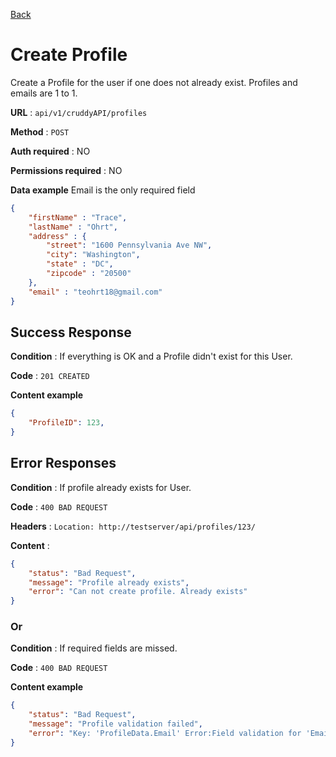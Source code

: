 [Back](../README.md)

# Create Profile

Create a Profile for the user if one does not already exist. Profiles and emails are 1 to 1.

**URL** : `api/v1/cruddyAPI/profiles`

**Method** : `POST`

**Auth required** : NO

**Permissions required** : NO

**Data example** Email is the only required field

```json
{
	"firstName" : "Trace",
	"lastName" : "Ohrt",
	"address" : {
		"street": "1600 Pennsylvania Ave NW",
		"city": "Washington",
		"state" : "DC",
		"zipcode" : "20500"
	},
	"email" : "teohrt18@gmail.com"
}
```

## Success Response

**Condition** : If everything is OK and a Profile didn't exist for this User.

**Code** : `201 CREATED`

**Content example**

```json
{
    "ProfileID": 123,
}
```

## Error Responses

**Condition** : If profile already exists for User.

**Code** : `400 BAD REQUEST`

**Headers** : `Location: http://testserver/api/profiles/123/`

**Content** : 
```json
{
    "status": "Bad Request",
    "message": "Profile already exists",
    "error": "Can not create profile. Already exists"
}
```

### Or

**Condition** : If required fields are missed.

**Code** : `400 BAD REQUEST`

**Content example**

```json
{
    "status": "Bad Request",
    "message": "Profile validation failed",
    "error": "Key: 'ProfileData.Email' Error:Field validation for 'Email' failed on the 'required' tag"
}
```